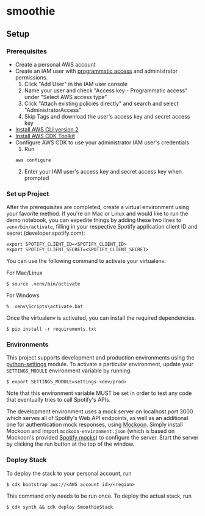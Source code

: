 # smoothie

## Setup

### Prerequisites
- Create a personal AWS account
- Create an IAM user with [programmatic access](https://docs.aws.amazon.com/general/latest/gr/aws-sec-cred-types.html#access-keys-and-secret-access-keys) and administrator permissions.
     1. Click "Add User" in the IAM user console
     2. Name your user and check "Access key - Programmatic access" under "Select AWS access type"
     3. Click "Attach existing policies directly" and search and select "AdministratorAccess"
     4. Skip Tags and download the user's access key and secret access key
- [Install AWS CLI version 2](https://docs.aws.amazon.com/cli/latest/userguide/install-cliv2.html)
- [Install AWS CDK Toolkit](https://docs.aws.amazon.com/cdk/latest/guide/work-with.html#work-with-prerequisites)
- Configure AWS CDK to use your administrator IAM user's credentials
    1. Run
    ```
    aws configure
    ```
    2. Enter your IAM user's access key and secret access key when prompted

### Set up Project

After the prerequisites are completed, create a virtual environment using your favorite method. If you're on Mac or Linux and would like to run the demo notebook, you can expedite things by adding these two lines to `venv/bin/activate`, filling in your respective Spotify application client ID and secret (developer.spotify.com):

```
export SPOTIFY_CLIENT_ID=<SPOTIFY_CLIENT_ID>
export SPOTIFY_CLIENT_SECRET=<SPOTIFY_CLIENT_SECRET>
```

You can use the following command to activate your virtualenv.

For Mac/Linux

```
$ source .venv/bin/activate
```

For Windows

```
% .venv\Scripts\activate.bat
```

Once the virtualenv is activated, you can install the required dependencies.

```
$ pip install -r requirements.txt
```

### Environments

This project supports development and production environments using the [python-settings](https://pypi.org/project/python-settings/) module. To activate a particular environment, update your `SETTINGS_MODULE` environment variable by running

```
$ export SETTINGS_MODULE=settings.<dev/prod>
```

Note that this environment variable MUST be set in order to test any code that eventually tries to call Spotify's APIs. 

The development environment uses a mock server on localhost port 3000 which serves all of Spotify's Web API endpoints, as well as an additional one for authentication mock responses, using [Mockoon](https://github.com/mockoon). Simply install Mockoon and import `mockoon-environment.json` (which is based on Mockoon's provided [Spotify mocks](https://github.com/mockoon/mock-samples/blob/main/apis/spotify.json)) to configure the server. Start the server by clicking the run button at the top of the window.


### Deploy Stack

To deploy the stack to your personal account, run

```
$ cdk bootstrap aws://<AWS account id>/<region>
```

This command only needs to be run once. To deploy the actual stack, run

```
$ cdk synth && cdk deploy SmoothieStack
```
